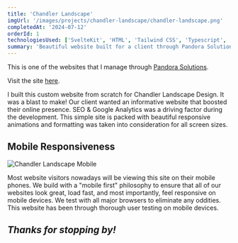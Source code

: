 ```yaml
---
title: 'Chandler Landscape'
imgUrl: '/images/projects/chandler-landscape/chandler-landscape.png'
completedAt: '2024-07-12'
orderId: 1
technologiesUsed: ['SvelteKit', 'HTML', 'Tailwind CSS', 'Typescript', 'AWS']
summary: 'Beautiful website built for a client through Pandora Solutions. This landscaping website now ranks high on search engines with great SEO and performance!'
---
```


This is one of the websites that I manage through [Pandora Solutions](https://pandorasolutions.co).

Visit the site [here](https://chandlerlandscape.design).

I built this custom website from scratch for Chandler Landscape Design. It was a blast to make! Our client wanted an informative website that boosted their online presence. SEO & Google Analytics was a driving factor during the development. This simple site is packed with beautiful responsive animations and formatting was taken into consideration for all screen sizes.

## Mobile Responsiveness

![Chandler Landscape Mobile](/images/projects/chandler-landscape/chandler-landscape-mobile.png)

Most website visitors nowadays will be viewing this site on their mobile phones. We build with a "mobile first" philosophy to ensure that all of our websites look great, load fast, and most importantly, feel responsive on mobile devices. We test with all major browsers to eliminate any oddities. This website has been through thorough user testing on mobile devices.

## _Thanks for stopping by!_
